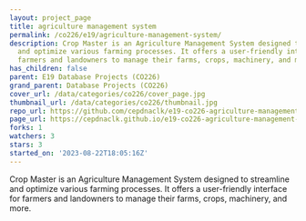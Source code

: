 ```yaml
---
layout: project_page
title: agriculture management system
permalink: /co226/e19/agriculture-management-system/
description: Crop Master is an Agriculture Management System designed to streamline
  and optimize various farming processes. It offers a user-friendly interface for
  farmers and landowners to manage their farms, crops, machinery, and more.
has_children: false
parent: E19 Database Projects (CO226)
grand_parent: Database Projects (CO226)
cover_url: /data/categories/co226/cover_page.jpg
thumbnail_url: /data/categories/co226/thumbnail.jpg
repo_url: https://github.com/cepdnaclk/e19-co226-agriculture-management-system
page_url: https://cepdnaclk.github.io/e19-co226-agriculture-management-system
forks: 1
watchers: 3
stars: 3
started_on: '2023-08-22T18:05:16Z'
---
```


Crop Master is an Agriculture Management System designed to streamline and optimize various farming processes. It offers a user-friendly interface for farmers and landowners to manage their farms, crops, machinery, and more.